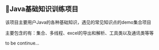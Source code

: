 ## 🚀Java基础知识训练项目

该项目主要用户Java的各种基础知识，遇见的常见知识点的demo集合项目

主要包含的有：集合、多线程、excel的导出和解析、工具类以及通讯类等等

to be continue...